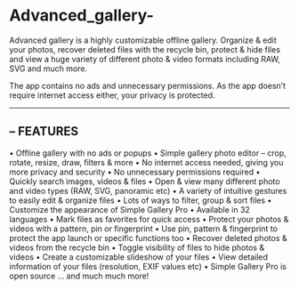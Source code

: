 # Advanced_gallery-

Advanced gallery is a highly customizable offline gallery. Organize & edit your photos, recover deleted files with the recycle bin, protect & hide files and view a huge variety of different photo & video formats including RAW, SVG and much more.

The app contains no ads and unnecessary permissions. As the app doesn’t require internet access either, your privacy is protected.

-------------------------------------------------
<b> – FEATURES</b>
-------------------------------------------------

• Offline gallery with no ads or popups
• Simple gallery photo editor – crop, rotate, resize, draw, filters & more
• No internet access needed, giving you more privacy and security
• No unnecessary permissions required
• Quickly search images, videos & files
• Open & view many different photo and video types (RAW, SVG, panoramic etc)
• A variety of intuitive gestures to easily edit & organize files
• Lots of ways to filter, group & sort files
• Customize the appearance of Simple Gallery Pro
• Available in 32 languages
• Mark files as favorites for quick access
• Protect your photos & videos with a pattern, pin or fingerprint
• Use pin, pattern & fingerprint to protect the app launch or specific functions too
• Recover deleted photos & videos from the recycle bin
• Toggle visibility of files to hide photos & videos
• Create a customizable slideshow of your files
• View detailed information of your files (resolution, EXIF values etc)
• Simple Gallery Pro is open source
… and much much more!
